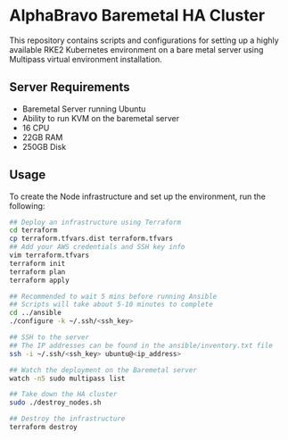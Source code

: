 # AlphaBravo Baremetal HA Cluster

This repository contains scripts and configurations for setting up a highly available RKE2 Kubernetes environment on a bare metal server using Multipass virtual environment installation.

## Server Requirements

- Baremetal Server running Ubuntu
- Ability to run KVM on the baremetal server
- 16 CPU
- 22GB RAM
- 250GB Disk

## Usage

To create the Node infrastructure and set up the environment, run the following:

```bash
## Deploy an infrastructure using Terraform
cd terraform
cp terraform.tfvars.dist terraform.tfvars
## Add your AWS credentials and SSH key info
vim terraform.tfvars
terraform init
terraform plan
terraform apply

## Recommended to wait 5 mins before running Ansible
## Scripts will take about 5-10 minutes to complete
cd ../ansible
./configure -k ~/.ssh/<ssh_key>

## SSH to the server
## The IP addresses can be found in the ansible/inventory.txt file
ssh -i ~/.ssh/<ssh_key> ubuntu@<ip_address>

## Watch the deployment on the Baremetal server
watch -n5 sudo multipass list

## Take down the HA cluster
sudo ./destroy_nodes.sh

## Destroy the infrastructure
terraform destroy
```
